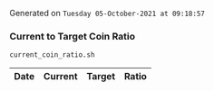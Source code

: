 Generated on `Tuesday 05-October-2021 at 09:18:57`

### Current to Target Coin Ratio
`current_coin_ratio.sh`

Date|Current|Target|Ratio
---|---|---|---
